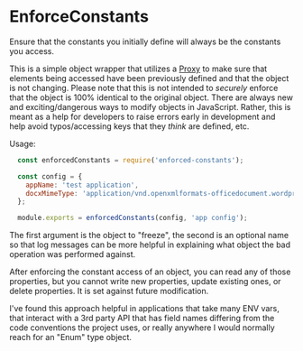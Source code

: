 # EnforceConstants

Ensure that the constants you initially define will always be the constants you access.

This is a simple object wrapper that utilizes a [Proxy](https://developer.mozilla.org/en-US/docs/Web/JavaScript/Reference/Global_Objects/Proxy) to make sure that elements being accessed have been previously defined and that the object is not changing. Please note that this is not intended to _securely_ enforce that the object is 100% identical to the original object. There are always new and exciting/dangerous ways to modify objects in JavaScript. Rather, this is meant as a help for developers to raise errors early in development and help avoid typos/accessing keys that they _think_ are defined, etc.

Usage:

```javascript
  const enforcedConstants = require('enforced-constants');

  const config = {
    appName: 'test application',
    docxMimeType: 'application/vnd.openxmlformats-officedocument.wordprocessingml.document'
  };

  module.exports = enforcedConstants(config, 'app config');
```

The first argument is the object to "freeze", the second is an optional name so that log messages can be more helpful in explaining what object the bad operation was performed against.

After enforcing the constant access of an object, you can read any of those properties, but you cannot write new properties, update existing ones, or delete properties. It is set against future modification.

I've found this approach helpful in applications that take many ENV vars, that interact with a 3rd party API that has field names differing from the code conventions the project uses, or really anywhere I would normally reach for an "Enum" type object.

